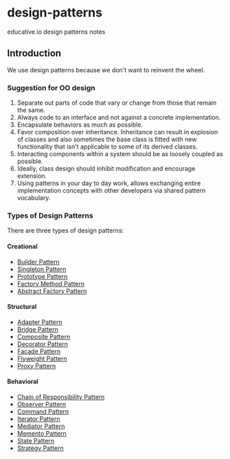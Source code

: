 # design-patterns
educative.io design patterns notes

## Introduction

We use design patterns because we don't want to reinvent the wheel.

### Suggestion for OO design

1. Separate out parts of code that vary or change from those that remain the same.
1. Always code to an interface and not against a concrete implementation.
1. Encapsulate behaviors as much as possible.
1. Favor composition over inheritance. Inheritance can result in explosion of classes and also sometimes the base class is fitted with new functionality that isn't applicable to some of its derived classes.
1. Interacting components within a system should be as loosely coupled as possible.
1. Ideally, class design should inhibit modification and encourage extension.
1. Using patterns in your day to day work, allows exchanging entire implementation concepts with other developers via shared pattern vocabulary.

### Types of Design Patterns

There are three types of design patterns:

#### Creational

- [Builder Pattern](builder.md)
- [Singleton Pattern](singleton.md)
- [Prototype Pattern](prototype.md)
- [Factory Method Pattern](factory-method.md)
- [Abstract Factory Pattern](abstract-factory.md)

#### Structural

- [Adapter Pattern](adapter.md)
- [Bridge Pattern](bridge.md)
- [Composite Pattern](composite.md)
- [Decorator Pattern](decorator.md)
- [Facade Pattern](facade.md)
- [Flyweight Pattern](flyweight.md)
- [Proxy Pattern](proxy.md)

#### Behavioral

- [Chain of Responsibility Pattern](chain-of-responsibility.md)
- [Observer Pattern](observer.md)
- [Command Pattern](command.md)
- [Iterator Pattern](iterator.md)
- [Mediator Pattern](mediator.md)
- [Memento Pattern](memento.md)
- [State Pattern](state.md)
- [Strategy Pattern](strategy.md)

